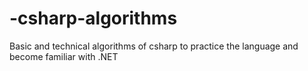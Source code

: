 # -csharp-algorithms
Basic and technical algorithms of csharp to practice the language and become familiar with .NET
